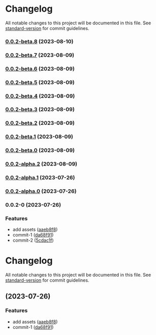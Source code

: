 # Changelog

All notable changes to this project will be documented in this file. See [standard-version](https://github.com/conventional-changelog/standard-version) for commit guidelines.

### [0.0.2-beta.8](https://github.com/isaaxite/test-repo_deploy-posts-to-github-issue/compare/v0.0.2-beta.7...v0.0.2-beta.8) (2023-08-10)

### [0.0.2-beta.7](https://github.com/isaaxite/test-repo_deploy-posts-to-github-issue/compare/v0.0.2-beta.6...v0.0.2-beta.7) (2023-08-09)

### [0.0.2-beta.6](https://github.com/isaaxite/test-repo_deploy-posts-to-github-issue/compare/v0.0.2-beta.5...v0.0.2-beta.6) (2023-08-09)

### [0.0.2-beta.5](https://github.com/isaaxite/test-repo_deploy-posts-to-github-issue/compare/v0.0.2-beta.4...v0.0.2-beta.5) (2023-08-09)

### [0.0.2-beta.4](https://github.com/isaaxite/test-repo_deploy-posts-to-github-issue/compare/v0.0.2-beta.3...v0.0.2-beta.4) (2023-08-09)

### [0.0.2-beta.3](https://github.com/isaaxite/test-repo_deploy-posts-to-github-issue/compare/v0.0.2-beta.2...v0.0.2-beta.3) (2023-08-09)

### [0.0.2-beta.2](https://github.com/isaaxite/test-repo_deploy-posts-to-github-issue/compare/v0.0.2-beta.1...v0.0.2-beta.2) (2023-08-09)

### [0.0.2-beta.1](https://github.com/isaaxite/test-repo_deploy-posts-to-github-issue/compare/v0.0.2-beta.0...v0.0.2-beta.1) (2023-08-09)

### [0.0.2-beta.0](https://github.com/isaaxite/test-repo_deploy-posts-to-github-issue/compare/v0.0.2-alpha.2...v0.0.2-beta.0) (2023-08-09)

### [0.0.2-alpha.2](https://github.com/isaaxite/test-repo_deploy-posts-to-github-issue/compare/v0.0.2-alpha.1...v0.0.2-alpha.2) (2023-08-09)

### [0.0.2-alpha.1](https://github.com/isaaxite/test-repo_deploy-posts-to-github-issue/compare/v0.0.2-alpha.0...v0.0.2-alpha.1) (2023-07-26)

### [0.0.2-alpha.0](https://github.com/isaaxite/test-repo_deploy-posts-to-github-issue/compare/v0.0.2-0...v0.0.2-alpha.0) (2023-07-26)

### 0.0.2-0 (2023-07-26)


### Features

* add assets ([aaeb8f8](https://github.com/isaaxite/test-repo_deploy-posts-to-github-issue/commit/aaeb8f847064f31dd130ddd52c57f1a0a9206a67))
* commit-1 ([da68f91](https://github.com/isaaxite/test-repo_deploy-posts-to-github-issue/commit/da68f918bfc61c615c49b820f30697201bfc0425))
* commit-2 ([5cdac1f](https://github.com/isaaxite/test-repo_deploy-posts-to-github-issue/commit/5cdac1fc9d96e846bb39bcabacfa25ce1bf0f21e))

# Changelog

All notable changes to this project will be documented in this file. See [standard-version](https://github.com/conventional-changelog/standard-version) for commit guidelines.

##  (2023-07-26)


### Features

* add assets ([aaeb8f8](https://github.com/isaaxite/test-repo_deploy-posts-to-github-issue/commit/aaeb8f847064f31dd130ddd52c57f1a0a9206a67))
* commit-1 ([da68f91](https://github.com/isaaxite/test-repo_deploy-posts-to-github-issue/commit/da68f918bfc61c615c49b820f30697201bfc0425))
